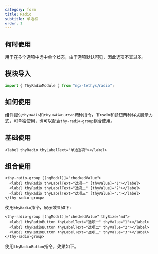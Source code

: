 ```yaml
---
category: form
title: Radio
subtitle: 单选框
order: 1
---
```


## 何时使用
用于在多个选项中选中单个状态，由于选项默认可见，因此选项不宜过多。

## 模块导入
```ts
import { ThyRadioModule } from "ngx-tethys/radio";
```
## 如何使用
组件提供`thyRadio`和`thyRadioButton`两种指令，有radio和按钮两种样式展示方式，可单独使用，也可以配合`thy-radio-group`组合使用。

## 基础使用

```
<label thyRadio thyLabelText="单选选项"></label>

```
<example name="thy-radio-basic-example" />  

## 组合使用


```
<thy-radio-group [(ngModel)]="checkedValue">
  <label thyRadio thyLabelText="选项一" [thyValue]="1"></label>
  <label thyRadio thyLabelText="选项二" [thyValue]="2"></label>
  <label thyRadio thyLabelText="选项三" [thyValue]="3"></label>
</thy-radio-group>
```
使用`thyRadio`指令，展示效果如下:

<example name="thy-radio-group-example" />


```
<thy-radio-group [(ngModel)]="checkedValue" thySize="md">
  <label thyRadioButton thyLabelText="选项一" thyValue="1"></label>
  <label thyRadioButton thyLabelText="选项二" thyValue="2"></label>
  <label thyRadioButton thyLabelText="选项三" thyValue="3"></label>
</thy-radio-group>
```
使用`thyRadioButton`指令，效果如下。

<example name="thy-radio-group-button-example" />

